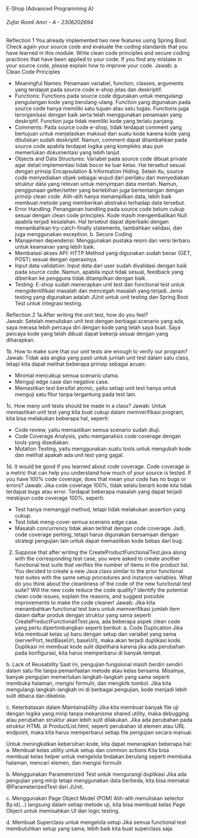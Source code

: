 E-Shop (Advanced Programming A)
###### Zufar Romli Amri - A - 2306202694
Reflection 1
You already implemented two new features using Spring Boot. Check again your source code and evaluate the coding standards that you have learned in this module. Write clean code principles and secure coding practices that have been applied to your code.  If you find any mistake in your source code, please explain how to improve your code.
Jawab:
a. Clean Code Principles
- Meaningful Names: Penamaan variabel, function, classes, arguments yang terdapat pada source code e-shop jelas dan deskriptif.
- Functions: Functions pada source code digunakan untuk mengulangi pengulangan kode yang berulang-ulang. Function yang digunakan pada source code hanya memiliki satu tujuan atau satu tugas. Functions juga terorganisasi dengan baik serta telah menggunakan penamaan yang deskriptif. Function juga tidak memiliki kode yang terlalu panjang.
- Comments: Pada source code e-shop, tidak terdapat comment yang bertujuan untuk menjelaskan maksud dari suatu kode karena kode yang dituliskan sudah deskriptif. Namun, comment dapat ditambahkan pada source code apabila terdapat logika yang kompleks atau pun memerlukan dokumentasi yang lebih lanjut.
- Objects and Data Structures: Variabel pada source code dibuat private agar detail implementasi tidak bocor ke luar kelas. Hal tersebut sesuai dengan prinsip Encapsulation & Information Hiding. Selain itu, source code menyediakan objek sebagai wujud dari perilaku dan menyediakan struktur data yang relevan untuk menyimpan data mentah. Namun, penggunaan getter/setter yang berlebihan juga bertentangan dengan prinsip clean code. Alih-alih hanya menampilkan data, lebih baik membuat metode yang memberikan abstraksi terhadap data tersebut.
- Error Handling: Penanganan handling pada source code belum cukup sesuai dengan clean code principles. Kode masih mengembalikan Null apabila terjadi kesalahan. Hal tersebut dapat diperbaiki dengan menambahkan try-catch-finally statements, tambahkan validasi, dan juga menggunakan exception.
b. Secure Coding
- Manajemen dependensi: Menggunakan pustaka resmi dan versi terbaru untuk keamanan yang lebih baik.
- Membatasi akses API: HTTP Method yang digunakan sudah benar (GET, POST) sesuai dengan operasinya. 
- Input data validation: Input data dari user sudah divalidasi dengan baik pada source code. Namun, apabila input tidak sesuai, feedback yang diberikan ke pengguna tidak ditampilkan dengan baik.
- Testing: E-shop sudah menerapkan unit test dan functional test untuk mengidentifikasi masalah dan mencegah masalah yang terjadi. Jenis testing yang digunakan adalah JUnit untuk unit testing dan Spring Boot Test untuk integrasi testing.

Reflection 2
1a.After writing the unit test, how do you feel?  
Jawab: 
Setelah menuliskan unit test dengan berbagai scenario yang ada, saya merasa lebih percaya diri dengan kode yang telah saya buat. Saya percaya kode yang telah dibuat dapat bekerja sesuai dengan yang diharapkan.

1b. How to make sure that our unit tests are enough to verify our program?
Jawab:
Tidak ada angka yang pasti untuk jumlah unit test dalam satu class, tetapi kita dapat melihat beberapa prinsip sebagai acuan:
- Minimal mencakup semua scenario utama.
- Menguji edge case dan negative case.
- Memastikan test bersifat atomic, yaitu setiap unit test hanya untuk menguji satu fitur tanpa tergantung pada test lain.

1c. How many unit tests should be made in a class?
Jawab:
Untuk memastikan unit test yang kita buat cukup dalam memverifikasi program, kita bisa melakukan beberapa hal, seperti:
- Code review, yaitu memastikan semua scenario sudah diuji.
- Code Coverage Analysis, yaitu menganalisis code coverage dengan tools yang disediakan.
- Mutation Testing, yaitu menggunakan suatu tools untuk mengubah kode dan melihat apakah ada unit test yang gagal.

1d. It would be good if you learned about code coverage. Code coverage is a metric that can help you understand how much of your source is tested. If you have 100% code coverage, does that mean your code has no bugs or errors?
Jawab:
Jika code coverage 100%, tidak selalu berarti kode kita tidak terdapat bugs atau error. Terdapat beberapa masalah yang dapat terjadi meskipun code coverage 100%, seperti:
- Test hanya memanggil method, tetapi tidak melakukan assertion yang cukup.
- Test tidak meng-cover semua scenario edge case.
- Masalah concurrency tidak akan terlihat dengan code coverage.
Jadi, code coverage penting, tetapi harus digunakan bersamaan dengan strategi pengujian lain untuk dapat memastikan kode bebas dari bug.


2. Suppose that after writing the CreateProductFunctionalTest.java along with the corresponding test case, you were asked to create another functional test suite that verifies the number of items in the product list. You decided to create a new Java class similar to the prior functional test suites with the same setup procedures and instance variables. What do you think about the cleanliness of the code of the new functional test suite? Will the new code reduce the code quality? Identify the potential clean code issues, explain the reasons, and suggest possible improvements to make the code cleaner!
Jawab:
Jika kita menambahkan functional test baru untuk memverifikasi jumlah item dalam daftar produk dengan struktur yang sama seperti CreateProductFunctionaltTest.java, ada beberapa aspek clean code yang perlu dipertimbangkan seperti berikut:
a. Code Duplication
Jika kita membuat kelas uji baru dengan setup dan variabel yang sama (serverPort, testBaseUrl, baseUrl), maka akan terjadi duplikasi kode. Duplikasi ini membuat kode sulit dipelihara karena jika ada perubahan pada konfigurasi, kita harus memperbarui di banyak tempat.

b. Lack of Reusability
Saat ini, pengujian fungsional masih berdiri sendiri dalam satu file tanpa pemanfaatan metode atau kelas bersama. Misalnya, banyak pengujian memerlukan langkah-langkah yang sama seperti membuka halaman, mengisi formulir, dan mengklik tombol. Jika kita mengulangi langkah-langkah ini di berbagai pengujian, kode menjadi lebih sulit dibaca dan dikelola.

c. Keterbatasan dalam Maintainability
Jika kita membuat banyak file uji dengan logika yang mirip tanpa mekanisme shared utility, maka debugging atau perubahan struktur akan lebih sulit dilakukan. Jika ada perubahan pada struktur HTML di ProductList.html, seperti perubahan id elemen atau URL endpoint, maka kita harus memperbarui setiap file pengujian secara manual.

Untuk meningkatkan kebersihan kode, kita dapat menerapkan beberapa hal:
a. Membuat kelas utility untuk setup dan common actions
Kita bisa membuat kelas helper untuk mengelola tindakan berulang seperti membuka halaman, mencari elemen, dan mengisi formulir.

b. Menggunakan Parameterized Test untuk mengurangi duplikasi
Jika ada pengujian yang mirip tetapi menggunakan data berbeda, kita bisa memakai @ParameterizedTest dari JUnit.

c. Menggunakan Page Object Model (POM)
Alih-alih menuliskan selector By.id(...) langsung dalam setiap metode uji, kita bisa membuat kelas Page Object untuk memisahkan UI dan logic testing.

d. Membuat Superclass untuk mengelola setup
Jika semua functional test membutuhkan setup yang sama, lebih baik kita buat superclass saja.
